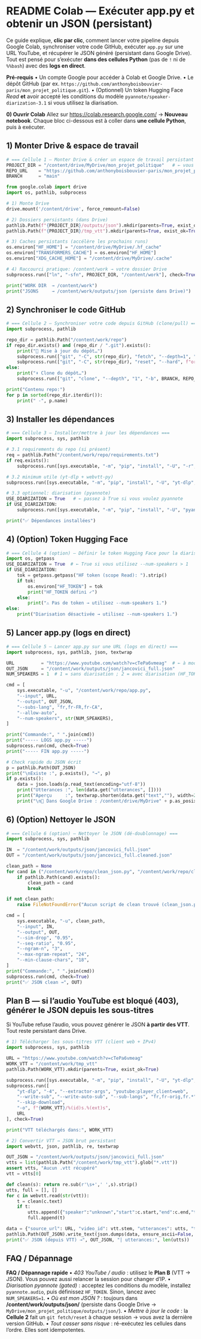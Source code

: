 # README Colab — Exécuter app.py et obtenir un JSON (persistant)

Ce guide explique, **clic par clic**, comment lancer votre pipeline depuis Google Colab, synchroniser votre code GitHub, exécuter `app.py` sur une URL YouTube, et récupérer le JSON généré (persistant dans Google Drive). Tout est pensé pour s’exécuter **dans des cellules Python** (pas de `!` ni de `%%bash`) avec des **logs en direct**.

**Pré-requis**
• Un compte Google pour accéder à Colab et Google Drive.
• Le dépôt GitHub (par ex. `https://github.com/anthonyboisbouvier-paris/mon_projet_politique.git`).
• (Optionnel) Un token Hugging Face *Read* **et** avoir accepté les conditions du modèle `pyannote/speaker-diarization-3.1` si vous utilisez la diarisation.

**0) Ouvrir Colab**
Allez sur https://colab.research.google.com/ → **Nouveau notebook**. Chaque bloc ci-dessous est à coller dans **une cellule Python**, puis à exécuter.

## 1) Monter Drive & espace de travail
```python
# === Cellule 1 — Monter Drive & créer un espace de travail persistant ===
PROJECT_DIR = "/content/drive/MyDrive/mon_projet_politique"   # ← vous pouvez changer le nom
REPO_URL    = "https://github.com/anthonyboisbouvier-paris/mon_projet_politique.git"
BRANCH      = "main"

from google.colab import drive
import os, pathlib, subprocess

# 1) Monte Drive
drive.mount('/content/drive', force_remount=False)

# 2) Dossiers persistants (dans Drive)
pathlib.Path(f"{PROJECT_DIR}/outputs/json").mkdir(parents=True, exist_ok=True)
pathlib.Path(f"{PROJECT_DIR}/tmp_vtt").mkdir(parents=True, exist_ok=True)

# 3) Caches persistants (accélère les prochains runs)
os.environ["HF_HOME"] = "/content/drive/MyDrive/.hf_cache"
os.environ["TRANSFORMERS_CACHE"] = os.environ["HF_HOME"]
os.environ["XDG_CACHE_HOME"] = "/content/drive/MyDrive/.cache"

# 4) Raccourci pratique: /content/work → votre dossier Drive
subprocess.run(["ln", "-sfn", PROJECT_DIR, "/content/work"], check=True)

print("WORK DIR  → /content/work")
print("JSONS     → /content/work/outputs/json (persiste dans Drive)")

```
## 2) Synchroniser le code GitHub
```python
# === Cellule 2 — Synchroniser votre code depuis GitHub (clone/pull) ===
import subprocess, pathlib

repo_dir = pathlib.Path("/content/work/repo")
if repo_dir.exists() and (repo_dir / ".git").exists():
    print("🔄 Mise à jour du dépôt…")
    subprocess.run(["git", "-C", str(repo_dir), "fetch", "--depth=1", "origin", BRANCH], check=True)
    subprocess.run(["git", "-C", str(repo_dir), "reset", "--hard", f"origin/{BRANCH}"], check=True)
else:
    print("⬇️ Clone du dépôt…")
    subprocess.run(["git", "clone", "--depth", "1", "-b", BRANCH, REPO_URL, str(repo_dir)], check=True)

print("Contenu repo:")
for p in sorted(repo_dir.iterdir()):
    print(" -", p.name)

```
## 3) Installer les dépendances
```python
# === Cellule 3 — Installer/mettre à jour les dépendances ===
import subprocess, sys, pathlib

# 3.1 requirements du repo (si présent)
req = pathlib.Path("/content/work/repo/requirements.txt")
if req.exists():
    subprocess.run([sys.executable, "-m", "pip", "install", "-U", "-r", str(req)], check=False)

# 3.2 minimum utile (yt-dlp + webvtt-py)
subprocess.run([sys.executable, "-m", "pip", "install", "-U", "yt-dlp", "webvtt-py"], check=True)

# 3.3 optionnel: diarisation (pyannote)
USE_DIARIZATION = True   # ← passez à True si vous voulez pyannote
if USE_DIARIZATION:
    subprocess.run([sys.executable, "-m", "pip", "install", "-U", "pyannote.audio", "huggingface_hub"], check=True)

print("✅ Dépendances installées")

```
## 4) (Option) Token Hugging Face
```python
# === Cellule 4 (option) — Définir le token Hugging Face pour la diarisation ===
import os, getpass
USE_DIARIZATION = True  # ← True si vous utilisez --num-speakers > 1
if USE_DIARIZATION:
    tok = getpass.getpass("HF token (scope Read): ").strip()
    if tok:
        os.environ["HF_TOKEN"] = tok
        print("HF_TOKEN défini ✓")
    else:
        print("⚠️ Pas de token → utilisez --num-speakers 1.")
else:
    print("Diarisation désactivée → utilisez --num-speakers 1.")

```
## 5) Lancer app.py (logs en direct)
```python
# === Cellule 5 — Lancer app.py sur une URL (logs en direct) ===
import subprocess, sys, pathlib, json, textwrap

URL          = "https://www.youtube.com/watch?v=cTePa6vmeag"  # ← à modifier si besoin
OUT_JSON     = "/content/work/outputs/json/jancovici_full.json"
NUM_SPEAKERS = 1  # 1 = sans diarisation ; 2 = avec diarisation (HF_TOKEN requis)

cmd = [
    sys.executable, "-u", "/content/work/repo/app.py",
    "--input", URL,
    "--output", OUT_JSON,
    "--subs-lang", "fr,fr-FR,fr-CA",
    "--allow-auto",
    "--num-speakers", str(NUM_SPEAKERS),
]

print("Commande:", " ".join(cmd))
print("----- LOGS app.py -----")
subprocess.run(cmd, check=True)
print("----- FIN app.py -----")

# Check rapide du JSON écrit
p = pathlib.Path(OUT_JSON)
print("\nExiste :", p.exists(), "→", p)
if p.exists():
    data = json.loads(p.read_text(encoding="utf-8"))
    print("Utterances :", len(data.get("utterances", [])))
    print("Aperçu     :", textwrap.shorten(data.get("text",""), width=240, placeholder="…"))
    print("\n📁 Dans Google Drive : /content/drive/MyDrive" + p.as_posix().split("/content/drive/MyDrive")[-1])

```
## 6) (Option) Nettoyer le JSON
```python
# === Cellule 6 (option) — Nettoyer le JSON (dé-doublonnage) ===
import subprocess, sys, pathlib

IN  = "/content/work/outputs/json/jancovici_full.json"
OUT = "/content/work/outputs/json/jancovici_full.cleaned.json"

clean_path = None
for cand in ("/content/work/repo/clean_json.py", "/content/work/repo/clean_json_v2.py"):
    if pathlib.Path(cand).exists():
        clean_path = cand
        break

if not clean_path:
    raise FileNotFoundError("Aucun script de clean trouvé (clean_json.py ou clean_json_v2.py) dans le repo.")

cmd = [
    sys.executable, "-u", clean_path,
    "--input", IN,
    "--output", OUT,
    "--sim-drop", "0.95",
    "--seq-ratio", "0.95",
    "--ngram-n", "3",
    "--max-ngram-repeat", "24",
    "--min-clause-chars", "18",
]
print("Commande:", " ".join(cmd))
subprocess.run(cmd, check=True)
print("✅ JSON clean →", OUT)

```
## Plan B — si l’audio YouTube est bloqué (403), générer le JSON depuis les sous-titres

Si YouTube refuse l’audio, vous pouvez générer le JSON **à partir des VTT**. Tout reste persistant dans Drive.

```python
# 1) Télécharger les sous-titres VTT (client web + IPv4)
import subprocess, sys, pathlib

URL = "https://www.youtube.com/watch?v=cTePa6vmeag"
WORK_VTT = "/content/work/tmp_vtt"
pathlib.Path(WORK_VTT).mkdir(parents=True, exist_ok=True)

subprocess.run([sys.executable, "-m", "pip", "install", "-U", "yt-dlp", "webvtt-py"], check=True)
subprocess.run([
    "yt-dlp", "-4", "--extractor-args", "youtube:player_client=web",
    "--write-sub", "--write-auto-sub", "--sub-langs", "fr,fr-orig,fr.*",
    "--skip-download",
    "-o", f"{WORK_VTT}/%(id)s.%(ext)s",
    URL
], check=True)

print("VTT téléchargés dans:", WORK_VTT)

```
```python
# 2) Convertir VTT → JSON brut persistant
import webvtt, json, pathlib, re, textwrap

OUT_JSON = "/content/work/outputs/json/jancovici_full.json"
vtts = list(pathlib.Path("/content/work/tmp_vtt").glob("*.vtt"))
assert vtts, "Aucun .vtt récupéré"
vtt = vtts[0]

def clean(s): return re.sub(r'\s+',' ',s).strip()
utts, full = [], []
for c in webvtt.read(str(vtt)):
    t = clean(c.text)
    if t:
        utts.append({"speaker":"unknown","start":c.start,"end":c.end,"text":t})
        full.append(t)

data = {"source_url": URL, "video_id": vtt.stem, "utterances": utts, "text": " ".join(full)}
pathlib.Path(OUT_JSON).write_text(json.dumps(data, ensure_ascii=False, indent=2), encoding="utf-8")
print("✅ JSON (depuis VTT) →", OUT_JSON, "| utterances:", len(utts))

```
## FAQ / Dépannage

**FAQ / Dépannage rapide**
• *403 YouTube / audio* : utilisez le **Plan B** (VTT → JSON). Vous pouvez aussi relancer la session pour changer d’IP.
• *Diarisation pyannote (gated)* : acceptez les conditions du modèle, installez `pyannote.audio`, puis définissez `HF_TOKEN`. Sinon, lancez avec `NUM_SPEAKERS=1`.
• *Où est mon JSON ?* : toujours dans **/content/work/outputs/json/** (persiste dans Google Drive → `MyDrive/mon_projet_politique/outputs/json/`).
• *Mettre à jour le code* : la **Cellule 2** fait un `git fetch/reset` à chaque session → vous avez la dernière version GitHub.
• *Tout casser sans risque* : ré-exécutez les cellules dans l’ordre. Elles sont idempotentes.
